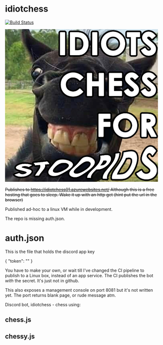 # idiotchess

[![Build Status](https://matthewcocks.visualstudio.com/AWCards/_apis/build/status/PunkUnicorn.idiotchess?branchName=master)](https://matthewcocks.visualstudio.com/AWCards/_build/latest?definitionId=4&branchName=master)

![Idiot Chess for Stupids](/CHESS.png)

~~Publishes to https://idiotchess01.azurewebsites.net/
Although this is a free hosting that goes to sleep. Wake it  up with an http get (hint put the url in the browser)~~

Published ad-hoc to a linux VM while in development.

The repo is missing auth.json.

# auth.json

This is the file that holds the discord app key

{
"token": "<secret token here>"
}

You have to make your own, or wait till I've changed the CI pipeline to publish to a Linux box, instead of an app service. The CI publishes the bot *with* the secret. It's just not in github.


This also exposes a management console on port 8081 but it's not written yet. The port returns blank page, or rude message atm.


Discord bot, idiotchess - chess using: 

## chess.js
## chessy.js

